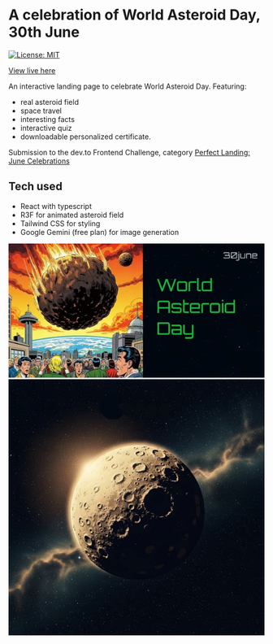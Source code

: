 # A celebration of World Asteroid Day, 30th June

[![License: MIT](https://img.shields.io/badge/License-MIT-yellow.svg)](https://opensource.org/licenses/MIT)

[View live here](https://eoinmcgrath.com/asteroid-day/)

An interactive landing page to celebrate World Asteroid Day.
Featuring:
- real asteroid field
- space travel
- interesting facts
- interactive quiz
- downloadable personalized certificate.

Submission to the dev.to Frontend Challenge, category [Perfect Landing: June Celebrations](https://dev.to/challenges/frontend-2025-06-04)
## Tech used

- React with typescript
- R3F for animated asteroid field
- Tailwind CSS for styling
- Google Gemini (free plan) for image generation

![World Asteroid Day](https://raw.githubusercontent.com/eoinmcg/asteroid-day/refs/heads/main/public/ogimage.webp)
![Ceres - the largest asteroid in the asteroid belt](https://raw.githubusercontent.com/eoinmcg/asteroid-day/refs/heads/main/public/ceres-vintage.webp)
